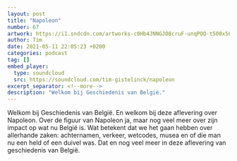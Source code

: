 ```yaml
---
layout: post
title: "Napoleon"
number: 67
artwork: https://i1.sndcdn.com/artworks-c0Hb4JNNGJO8cruF-unqPOQ-t500x500.jpg
author: Tim
date: 2021-05-11 22:05:23 +0200
categories: podcast
tag: []
embed_player:
  type: soundcloud
  src: https://soundcloud.com/tim-gistelinck/napoleon
excerpt_separator: <!--more-->
description: "Welkom bij Geschiedenis van België."
---
```

Welkom bij Geschiedenis van België. En welkom bij deze aflevering over Napoleon. Over de figuur van Napoleon ja, maar nog veel meer over zijn impact op wat nu België is. Wat betekent dat we het gaan hebben over allerhande zaken: achternamen, verkeer, wetcodes, musea en of die man nu een held of een duivel was. Dat en nog veel meer in deze aflevering van geschiedenis van België.